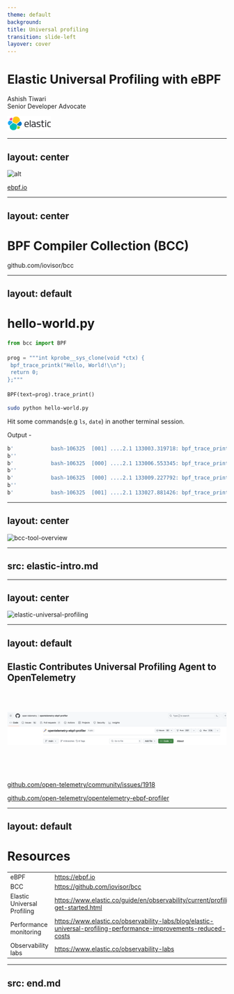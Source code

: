 ```yaml
--- 
theme: default
background: 
title: Universal profiling
transition: slide-left
layover: cover
--- 
```


# Elastic Universal Profiling with eBPF

Ashish Tiwari  
Senior Developer Advocate

<img src="/public/elastic.svg" width="100"/>


---
layout: center
---

![alt](https://ebpf.io/static/e293240ecccb9d506587571007c36739/ea28c/overview.webp)

[ebpf.io](https://ebpf.io)

---
layout: center
---

# BPF Compiler Collection (BCC)

github.com/iovisor/bcc

---
layout: default
---

# hello-world.py

```python
from bcc import BPF

prog = """int kprobe__sys_clone(void *ctx) {
 bpf_trace_printk("Hello, World!\\n");
 return 0;
};"""

BPF(text=prog).trace_print()
```

```sh
sudo python hello-world.py
```

Hit some commands(e.g `ls`, `date`) in another terminal session.


Output -

```sh
b'            bash-106325  [001] ....2.1 133003.319718: bpf_trace_printk: Hello, World!'
b''
b'            bash-106325  [000] ....2.1 133006.553345: bpf_trace_printk: Hello, World!'
b''
b'            bash-106325  [000] ....2.1 133009.227792: bpf_trace_printk: Hello, World!'
b''
b'            bash-106325  [001] ....2.1 133027.881426: bpf_trace_printk: Hello, World!'
```

---
layout: center
---

![bcc-tool-overview](https://github.com/iovisor/bcc/raw/master/images/bcc_tracing_tools_2019.png)

---
src: elastic-intro.md
---

---
layout: center
---

![elastic-universal-profiling](https://static-www.elastic.co/v3/assets/bltefdd0b53724fa2ce/blt9300e09d08ad93af/650210e5c40f773155a53cac/screenshot-universal-profiling-fleet-flamegraph.png)

---
layout: default
---

## Elastic Contributes Universal Profiling Agent to OpenTelemetry  

<br>
<br>

![otel-profiling](/public/otel-profiling.png)

<br>
<br>
<br>

[github.com/open-telemetry/community/issues/1918](https://github.com/open-telemetry/community/issues/1918)  

[github.com/open-telemetry/opentelemetry-ebpf-profiler](https://github.com/open-telemetry/opentelemetry-ebpf-profiler)

---
layout: default
---

# Resources

| | |
| --- | --- |
| eBPF | https://ebpf.io |
| BCC | https://github.com/iovisor/bcc |
| Elastic Universal Profiling | https://www.elastic.co/guide/en/observability/current/profiling-get-started.html |
| Performance monitoring | https://www.elastic.co/observability-labs/blog/elastic-universal-profiling-performance-improvements-reduced-costs  |
| Observability labs | https://www.elastic.co/observability-labs |

---
src: end.md
---
